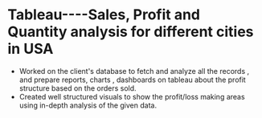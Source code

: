 # Tableau----Sales, Profit and Quantity analysis for different cities in USA

- Worked on the client's database to fetch and analyze all the records , and prepare reports, charts , dashboards on tableau about the profit structure based on the orders sold.
- Created well structured visuals to show the profit/loss making areas using in-depth analysis of the given data.
